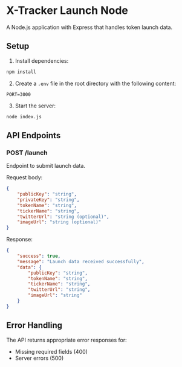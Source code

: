 # X-Tracker Launch Node

A Node.js application with Express that handles token launch data.

## Setup

1. Install dependencies:
```bash
npm install
```

2. Create a `.env` file in the root directory with the following content:
```
PORT=3000
```

3. Start the server:
```bash
node index.js
```

## API Endpoints

### POST /launch

Endpoint to submit launch data.

Request body:
```json
{
    "publicKey": "string",
    "privateKey": "string",
    "tokenName": "string",
    "tickerName": "string",
    "twitterUrl": "string (optional)",
    "imageUrl": "string (optional)"
}
```

Response:
```json
{
    "success": true,
    "message": "Launch data received successfully",
    "data": {
        "publicKey": "string",
        "tokenName": "string",
        "tickerName": "string",
        "twitterUrl": "string",
        "imageUrl": "string"
    }
}
```

## Error Handling

The API returns appropriate error responses for:
- Missing required fields (400)
- Server errors (500) 